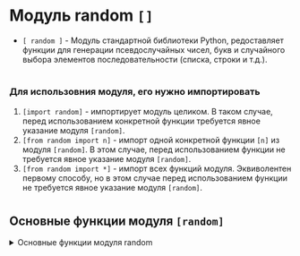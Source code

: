 # Модуль random  `[]`

- `[ random ]` - Модуль стандартной библиотеки Python, редоставляет функции для генерации псевдослучайных чисел, букв и случайного выбора элементов последовательности (списка, строки и т.д.).
#
### Для использовния модуля, его нужно импортировать
 1) `[import random]` - импортирует модуль целиком. В таком случае, перед использованием конкретной функции требуется явное указание модуля `[random]`.
 2) `[from random import n]` - импорт одной конкретной функции `[n]` из модуля `[random]`. В этом случае, перед использованием функции не требуется явное указание модуля `[random]`.
 3) `[from random import *]` - импорт всех функций модуля. Эквиволентен первому способу, но в этом случае перед использованием функции не требуется явное указание модуля `[random]`.
#
## Основные функции модуля `[random]`
<details>
  <summary>Основные функции модуля random</summary>  

 
- Функции модуля `[random]` возвращают списки    
 
#
 ### 1) `[random.randint(a, b)]` - Возвращает случайное целое число включительно в диапазоне от a до b.  
```
import random

result = random.randint(1, 10)  # Случайное целое число от 1 до 10
print(result)
```
#
 ### 2) `[random.randrange(start, stop, step=1)]` - Возвращает случайное целое число из диапазона, начиная с start, заканчивая stop (не включительно), с шагом step.  
```
import random

result = random.randrange(1, 10, 2)  # Случайное нечетное число от 1 до 9
print(result)
```
#
 ### 3) `[random.random()]` - Возвращает случайное число с плавающей запятой в диапазоне от 0.0 (включительно) до 1.0 (не включительно).   
```
import random

result = random.random()  # Случайное число от 0.0 до 1.0
print(result)
```
#
 ### 4) `[random.uniform(a, b)]` - Возвращает случайное число с плавающей запятой в диапазоне от a до b (включительно).  
```
import random

result = random.uniform(2.5, 5.5)  # Случайное число от 2.5 до 5.5
print(result)
```
#
 ### 5) `[random.seed()]` -   
```
```
#
 ### 6) `[random.shuffle()]` -   
```
```
#
 ### 7) `[random.uniform]` -   
```
```
#
 ### 8) `[random.sample()]` -   
```
```
  
</details>
